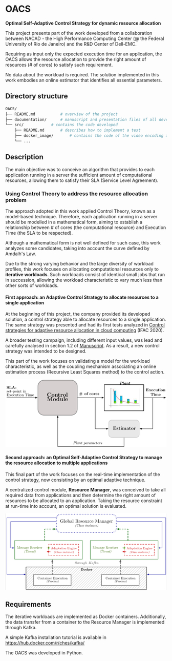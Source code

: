 # OACS
**Optimal Self-Adaptive Control Strategy for dynamic resource allocation**

This project presents part of the work developed from a collaboration between NACAD - the High Performance Computing Center (@ the Federal University of Rio de Janeiro) and the R&D Center of Dell-EMC.

Requiring as input only the expected execution time for an application, the OACS allows the resource allocation to provide the right amount of resources (# of cores) to satisfy such requirement. 

No data about the workload is required. The solution implemented in this work embodies an online estimator that identifies all essential parameters.

## Directory structure

```bash
OACS/
├── README.md 			# overview of the project
├── documentation/ 		# manuscript and presentation files of all developed work (presented in March,2021)
└── src/ 			# contains the code developed
    ├── README.md 		# describes how to implement a test
    ├── docker_image/		# contains the code of the video encoding application implemented on a Docker container
    └── ...
```

## Description

The main objective was to conceive an algorithm that provides to each application running in a server the sufficient amount of computational resources, allowing them to satisfy their SLA (Service Level Agreement). 
   
### Using Control Theory to address the resource allocation problem

The approach adopted in this work applied Control Theory, known as a model-based technique. Therefore, each application running in a server should be modelled in a mathematical form, aiming to establish a relationship between # of cores (the computational resource) and Execution Time (the SLA to be respected).

Although a mathematical form is not well defined for such case, this work analyzes some candidates, taking into account the curve defined by Amdalh's Law.

Due to the strong varying behavior and the large diversity of workload profiles, this work focuses on allocating computational resources only to **iterative workloads**. Such workloads consist of identical small jobs that run in succession, allowing the workload characteristic to vary much less than other sorts of workloads.


#### First approach: an Adaptive Control Strategy to allocate resources to a single application

At the beginning of this project, the company provided its developed solution, a control strategy able to allocate resources to a single application. The same strategy was presented and had its first tests analyzed in  [Control strategies for adaptive resource allocation in cloud computing](https://www.sciencedirect.com/science/article/pii/S2405896320325933) (IFAC 2020).

A broader testing campaign, including different input values, was lead and carefully analysed in section 1.2 of [Manuscript](/documentation/manuscript.pdf). As a result, a new control strategy was intended to be designed.

This part of the work focuses on validating a model for the workload characteristic, as well as the coupling mechanism associating an online estimation process (Recursive Least Squares method) to the control action.

![Control System Block Diagram - Adaptive Control Strategy](/sca.png)


#### Second approach: an Optimal Self-Adaptive Control Strategy to manage the resource allocation to multiple applications

This final part of the work focuses on the real-time implementation of the control strategy, now consisting by an optimal adaptive technique.

A centralized control module, **Resource Manager**, was conceived to take all required data from applications and then determine the right amount of resources to be allocated to an application. Taking the resource constraint at run-time into account, an optimal solution is evaluated.

![Global Resource Manager - OACS](/resource_manager.png)

## Requirements

The iterative workloads are implemented as Docker containers. Additionally, the data transfer from a container to the Resource Manager is implemented through Kafka.

A simple Kafka installation tutorial is available in https://hub.docker.com/r/ches/kafka/ 

The OACS was developed in Python.
